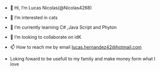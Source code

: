 - 👋 Hi, I’m Lucas Nicolas(@Nicolas4268)
- 👀 I’m interested in cats
- 🌱 I’m currently learning C# ,Java Script and Phyton
- 💞️ I’m looking to collaborate on idK
- 📫 How to reach me by email lucas.hernandez42@hotmail.com

- Loking foward to be usefull to my family and make money form what I love 
